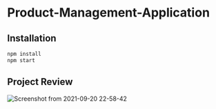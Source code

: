 # Product-Management-Application
## Installation



```bash
npm install
npm start
```
## Project Review
![Screenshot from 2021-09-20 22-58-42](https://user-images.githubusercontent.com/58679620/134039238-224d2c60-4e01-426c-b328-96ef677e42fd.png)
